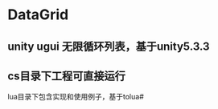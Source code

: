 # DataGrid
unity ugui 无限循环列表，基于unity5.3.3
-------------------------------------
cs目录下工程可直接运行
-------------------------------------
lua目录下包含实现和使用例子，基于tolua#

